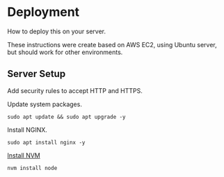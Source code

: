 # Deployment

How to deploy this on your server.

These instructions were create based on AWS EC2, using Ubuntu server, but should work for other environments.

## Server Setup

Add security rules to accept HTTP and HTTPS.

Update system packages.

`sudo apt update && sudo apt upgrade -y`

Install NGINX.

`sudo apt install nginx -y`

[Install NVM](https://github.com/nvm-sh/nvm#install--update-script)

`nvm install node`
